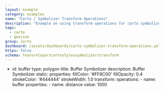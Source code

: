 ```yaml
---
layout: example
category: examples
name: "Carto / Symbolizer Transform Operations"
description: "Example on using transform operations for carto symbolizers."
tags:
  - carto
  - geojson
group: carto
dashboard: /assets/dashboards/carto-symbolizer-transform-operations.yml
https: false
schema: featurelayerscartostylessymbolizerstransform
---
```


- id: buffer
  type: polygon
  title: Buffer Symbolizer
  description: Buffer Symbolizer
  static:
    properties:
      fillColor: '#FF8C00'
      fillOpacity: 0.4
      strokeColor: '#444444'
      strokeWidth: 1.0
  transform:
    operations:
      - name: buffer
        properties:
        - name: distance
          value: 1000
